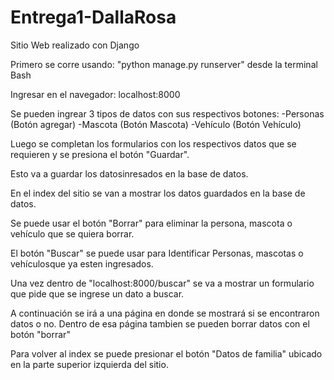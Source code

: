 # Entrega1-DallaRosa

Sitio Web realizado con Django

Primero se corre usando: "python manage.py runserver" desde la terminal Bash

Ingresar en el navegador: localhost:8000

Se pueden ingrear 3 tipos de datos con sus respectivos botones:
-Personas (Botón agregar)
-Mascota (Botón Mascota)
-Vehículo (Botón Vehículo)

Luego se completan los formularios con los respectivos datos que se requieren y se presiona el botón "Guardar".

Esto va a guardar los datosinresados en la base de datos.

En el index del sitio se van a mostrar los datos guardados en la base de datos.

Se puede usar el botón "Borrar" para eliminar la persona, mascota o vehículo que se quiera borrar.

El botón "Buscar" se puede usar para Identificar Personas, mascotas o vehículosque ya esten ingresados.

Una vez dentro de "localhost:8000/buscar" se va a mostrar un formulario que pide que se ingrese un dato a buscar.

A continuación se irá a una página en donde se mostrará si se encontraron datos o no. Dentro de esa página tambien se pueden borrar datos con el botón "borrar"

Para volver al index se puede presionar el botón "Datos de familia" ubicado en la parte superior izquierda del sitio.




